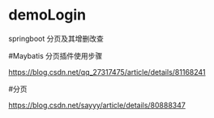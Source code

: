 # demoLogin
springboot 分页及其增删改查

#Maybatis 分页插件使用步骤

https://blog.csdn.net/qq_27317475/article/details/81168241

#分页

https://blog.csdn.net/sayyy/article/details/80888347


